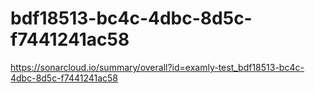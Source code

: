 # bdf18513-bc4c-4dbc-8d5c-f7441241ac58
https://sonarcloud.io/summary/overall?id=examly-test_bdf18513-bc4c-4dbc-8d5c-f7441241ac58
